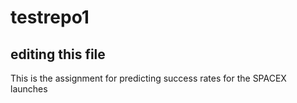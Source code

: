 # testrepo1
## editing this file
This is the assignment for predicting success rates for the SPACEX launches
